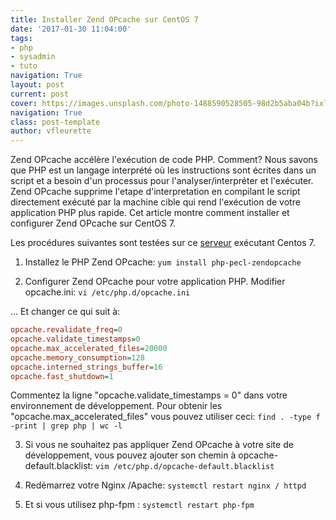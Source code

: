 ```yaml
---
title: Installer Zend OPcache sur CentOS 7
date: '2017-01-30 11:04:00'
tags:
- php
- sysadmin
- tuto
navigation: True
layout: post
current: post
cover: https://images.unsplash.com/photo-1488590528505-98d2b5aba04b?ixlib=rb-0.3.5&q=80&fm=jpg&crop=entropy&cs=tinysrgb&w=1080&fit=max&ixid=eyJhcHBfaWQiOjExNzczfQ&s=6bfea06674b33a2332da1b315b31e16b
navigation: True
class: post-template
author: vfleurette
---
```


Zend OPcache accélère l'exécution de code PHP. Comment?
Nous savons que PHP est un langage interprété où les instructions sont écrites dans un script et a besoin d'un processus pour l'analyser/interpréter et l'exécuter. 
Zend OPcache supprime l'etape d'interpretation en compilant le script directement exécuté par la machine cible qui rend l'exécution de votre application PHP plus rapide. 
Cet article montre comment installer et configurer Zend OPcache sur CentOS 7.

Les procédures suivantes sont testées sur ce [serveur](https://www.iserv.fr) exécutant Centos 7.

1. Installez le PHP Zend OPcache:
`yum install php-pecl-zendopcache` 
   
2. Configurer Zend OPcache pour votre application PHP. Modifier opcache.ini:
`vi /etc/php.d/opcache.ini`   
    
... Et changer ce qui suit à:
```ini
opcache.revalidate_freq=0 
opcache.validate_timestamps=0  
opcache.max_accelerated_files=20000  
opcache.memory_consumption=128  
opcache.interned_strings_buffer=16  
opcache.fast_shutdown=1   
```

Commentez la ligne "opcache.validate_timestamps = 0" dans votre environnement de développement.
Pour obtenir les "opcache.max\_accelerated\_files" vous pouvez utiliser ceci: 
`find . -type f -print | grep php | wc -l`       

3. Si vous ne souhaitez pas appliquer Zend OPcache à votre site de développement, vous pouvez ajouter son chemin à opcache-default.blacklist:
`vim /etc/php.d/opcache-default.blacklist`

4.  Redémarrez votre Nginx /Apache:
`systemctl restart nginx / httpd`  

5.  Et si vous utilisez php-fpm :
`systemctl restart php-fpm`

